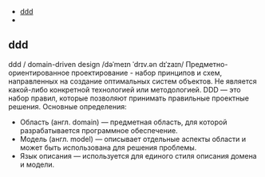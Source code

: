 - [ddd](#ddd)
- [](#)

## ddd

ddd / domain-driven design /dəˈmeɪn ˈdrɪv.ən dɪˈzaɪn/ Предметно-ориентированное проектирование - набор принципов и схем, направленных на создание оптимальных систем объектов. Не является какой-либо конкретной технологией или методологией. DDD — это набор правил, которые позволяют принимать правильные проектные решения.
Основные определения:

- Область (англ. domain) — предметная область, для которой разрабатывается программное обеспечение.
- Модель (англ. model) — описывает отдельные аспекты области и может быть использована для решения проблемы.
- Язык описания — используется для единого стиля описания домена и модели.
